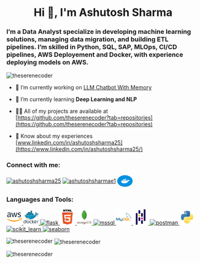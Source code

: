 <h1 align="center">Hi 👋, I'm Ashutosh Sharma</h1>
<h3 align="left">I’m a Data Analyst specialize in developing machine learning solutions, managing data migration, and  building ETL pipelines. I’m skilled in Python, SQL, SAP, MLOps, CI/CD pipelines, AWS Deployement and Docker, with experience deploying models on AWS.</h3>

<p align="left"> <img src="https://komarev.com/ghpvc/?username=theserenecoder&label=Profile%20views&color=0e75b6&style=flat" alt="theserenecoder" /> </p>

- 🔭 I’m currently working on [LLM Chatbot With Memory](https://github.com/theserenecoder/Chatbot_with_Memory)

- 🌱 I’m currently learning **Deep Learning and NLP**

- 👨‍💻 All of my projects are available at [https://github.com/theserenecoder?tab=repositories](https://github.com/theserenecoder?tab=repositories)

- 📄 Know about my experiences [www.linkedin.com/in/ashutoshsharma25](https://www.linkedin.com/in/ashutoshsharma25/)

<h3 align="left">Connect with me:</h3>
<p align="left">
<a href="https://linkedin.com/in/ashutoshsharma25" target="blank"><img align="center" src="https://raw.githubusercontent.com/rahuldkjain/github-profile-readme-generator/master/src/images/icons/Social/linked-in-alt.svg" alt="ashutoshsharma25" height="30" width="40" /></a>
<a href="https://www.hackerrank.com/ashutoshsharmae1" target="blank"><img align="center" src="https://raw.githubusercontent.com/rahuldkjain/github-profile-readme-generator/master/src/images/icons/Social/hackerrank.svg" alt="ashutoshsharmae1" height="30" width="40" /></a>
<a href="https://hub.docker.com/u/ashutoshsharmaengg" target="blank"><img align="center" src="https://raw.githubusercontent.com/theserenecoder/theserenecoder/1be462215c30c9f9ad919299a74a706230471967/docker%20icon.png" alt="ashutoshsharmaengg" height="30" width="40" /></a>
</p>

<h3 align="left">Languages and Tools:</h3>
<p align="left"> <a href="https://aws.amazon.com" target="_blank" rel="noreferrer"> <img src="https://raw.githubusercontent.com/devicons/devicon/master/icons/amazonwebservices/amazonwebservices-original-wordmark.svg" alt="aws" width="40" height="40"/> </a> <a href="https://www.docker.com/" target="_blank" rel="noreferrer"> <img src="https://raw.githubusercontent.com/devicons/devicon/master/icons/docker/docker-original-wordmark.svg" alt="docker" width="40" height="40"/> </a> <a href="https://flask.palletsprojects.com/" target="_blank" rel="noreferrer"> <img src="https://www.vectorlogo.zone/logos/pocoo_flask/pocoo_flask-icon.svg" alt="flask" width="40" height="40"/> </a> <a href="https://www.w3.org/html/" target="_blank" rel="noreferrer"> <img src="https://raw.githubusercontent.com/devicons/devicon/master/icons/html5/html5-original-wordmark.svg" alt="html5" width="40" height="40"/> </a> <a href="https://www.mongodb.com/" target="_blank" rel="noreferrer"> <img src="https://raw.githubusercontent.com/devicons/devicon/master/icons/mongodb/mongodb-original-wordmark.svg" alt="mongodb" width="40" height="40"/> </a> <a href="https://www.microsoft.com/en-us/sql-server" target="_blank" rel="noreferrer"> <img src="https://www.svgrepo.com/show/303229/microsoft-sql-server-logo.svg" alt="mssql" width="40" height="40"/> </a> <a href="https://www.mysql.com/" target="_blank" rel="noreferrer"> <img src="https://raw.githubusercontent.com/devicons/devicon/master/icons/mysql/mysql-original-wordmark.svg" alt="mysql" width="40" height="40"/> </a> <a href="https://pandas.pydata.org/" target="_blank" rel="noreferrer"> <img src="https://raw.githubusercontent.com/devicons/devicon/2ae2a900d2f041da66e950e4d48052658d850630/icons/pandas/pandas-original.svg" alt="pandas" width="40" height="40"/> </a> <a href="https://postman.com" target="_blank" rel="noreferrer"> <img src="https://www.vectorlogo.zone/logos/getpostman/getpostman-icon.svg" alt="postman" width="40" height="40"/> </a> <a href="https://www.python.org" target="_blank" rel="noreferrer"> <img src="https://raw.githubusercontent.com/devicons/devicon/master/icons/python/python-original.svg" alt="python" width="40" height="40"/> </a> <a href="https://scikit-learn.org/" target="_blank" rel="noreferrer"> <img src="https://upload.wikimedia.org/wikipedia/commons/0/05/Scikit_learn_logo_small.svg" alt="scikit_learn" width="40" height="40"/> </a> <a href="https://seaborn.pydata.org/" target="_blank" rel="noreferrer"> <img src="https://seaborn.pydata.org/_images/logo-mark-lightbg.svg" alt="seaborn" width="40" height="40"/> </a> </p>

<p><img align="left" src="https://github-readme-stats.vercel.app/api/top-langs?username=theserenecoder&show_icons=true&locale=en&layout=compact" alt="theserenecoder" /></p>

<p>&nbsp;<img align="center" src="https://github-readme-stats.vercel.app/api?username=theserenecoder&show_icons=true&locale=en" alt="theserenecoder" /></p>

<p><img align="center" src="https://github-readme-streak-stats.herokuapp.com/?user=theserenecoder&" alt="theserenecoder" /></p>

